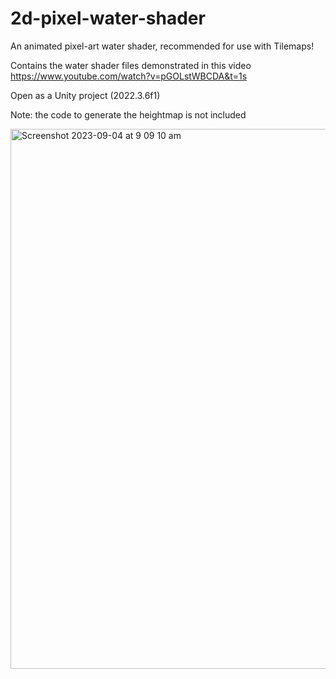 # 2d-pixel-water-shader
An animated pixel-art water shader, recommended for use with Tilemaps!

Contains the water shader files demonstrated in this video https://www.youtube.com/watch?v=pGOLstWBCDA&t=1s

Open as a Unity project (2022.3.6f1)

Note: the code to generate the heightmap is not included

<img width="864" alt="Screenshot 2023-09-04 at 9 09 10 am" src="https://github.com/jess-hammer/2d-pixel-water-shader/assets/59108399/befa9314-e30a-44af-8a3e-999a6d1a0533">
